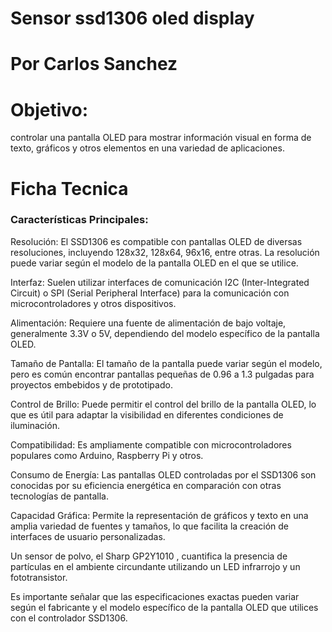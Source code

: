 # Sensor ssd1306 oled display

# Por Carlos Sanchez

# Objetivo:

controlar una pantalla OLED para mostrar información visual en forma de texto, gráficos y otros elementos en una variedad de aplicaciones. 


# Ficha Tecnica
### Características Principales:
Resolución: El SSD1306 es compatible con pantallas OLED de diversas resoluciones, incluyendo 128x32, 128x64, 96x16, entre otras. La resolución puede variar según el modelo de la pantalla OLED en el que se utilice.

Interfaz: Suelen utilizar interfaces de comunicación I2C (Inter-Integrated Circuit) o SPI (Serial Peripheral Interface) para la comunicación con microcontroladores y otros dispositivos.

Alimentación: Requiere una fuente de alimentación de bajo voltaje, generalmente 3.3V o 5V, dependiendo del modelo específico de la pantalla OLED.

Tamaño de Pantalla: El tamaño de la pantalla puede variar según el modelo, pero es común encontrar pantallas pequeñas de 0.96 a 1.3 pulgadas para proyectos embebidos y de prototipado.

Control de Brillo: Puede permitir el control del brillo de la pantalla OLED, lo que es útil para adaptar la visibilidad en diferentes condiciones de iluminación.

Compatibilidad: Es ampliamente compatible con microcontroladores populares como Arduino, Raspberry Pi y otros.

Consumo de Energía: Las pantallas OLED controladas por el SSD1306 son conocidas por su eficiencia energética en comparación con otras tecnologías de pantalla.

Capacidad Gráfica: Permite la representación de gráficos y texto en una amplia variedad de fuentes y tamaños, lo que facilita la creación de interfaces de usuario personalizadas.

Un sensor de polvo, el Sharp GP2Y1010 , cuantifica la presencia de partículas en el ambiente circundante utilizando un LED infrarrojo y un fototransistor. 

Es importante señalar que las especificaciones exactas pueden variar según el fabricante y el modelo específico de la pantalla OLED que utilices con el controlador SSD1306.


[](https://www.engineersgarage.com/wp-content/uploads/2021/07/P15-01.png)

